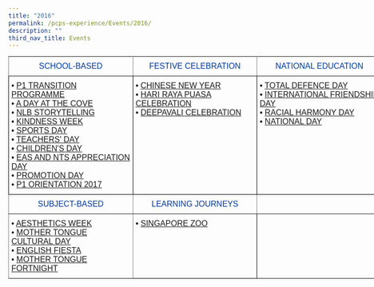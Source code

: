 ```yaml
---
title: "2016"
permalink: /pcps-experience/Events/2016/
description: ""
third_nav_title: Events
---
```

<style type="text/css">
.tg  {border-collapse:collapse;border-spacing:0;margin:0px auto;}
.tg td{border-color:black;border-style:solid;border-width:1px;font-family:Arial, sans-serif;font-size:14px;
  overflow:hidden;padding:10px 5px;word-break:normal;}
.tg th{border-color:black;border-style:solid;border-width:1px;font-family:Arial, sans-serif;font-size:14px;
  font-weight:normal;overflow:hidden;padding:10px 5px;word-break:normal;}
.tg .tg-u5w0{border-color:inherit;color:#00389B;font-size:16px;text-align:center;vertical-align:middle}
.tg .tg-cey4{border-color:inherit;font-size:16px;text-align:left;vertical-align:top}
.tg .tg-a2js{border-color:#000000;color:#000000;font-size:16px;text-align:left;vertical-align:top}
.tg .tg-x5q1{font-size:16px;text-align:left;vertical-align:top}
.tg .tg-1z5c{border-color:inherit;color:#00389b;font-size:16px;text-align:center;vertical-align:middle}
</style>
<table class="tg" style="undefined;table-layout: fixed; width: 748px">
<colgroup>
<col style="width: 249px">
<col style="width: 249px">
<col style="width: 250px">
</colgroup>
<tbody>
  <tr>
    <td class="tg-1z5c">SCHOOL-BASED</td>
    <td class="tg-1z5c">FESTIVE CELEBRATION</td>
    <td class="tg-1z5c">NATIONAL EDUCATION</td>
  </tr>
  <tr>
    <td class="tg-a2js"><span style="font-weight:400;font-style:normal">• </span><a href="/2016-events/School-Based/p1-transition-programme/">P1 TRANSITION PROGRAMME</a><br><span style="font-weight:400;font-style:normal">• </span><a href="/2016-events/School-Based/a-day-at-the-cove/"><span style="text-decoration:none">A DAY AT THE COVE</span></a><br><span style="font-weight:400;font-style:normal">• </span><a href="/2016-events/School-Based/nlb-storytelling/" target="_blank" rel="noopener noreferrer"><span style="text-decoration:none">NLB STORYTELLING</span></a><br><span style="font-weight:400;font-style:normal">• </span> <a href="/2016-events/School-Based/kindness-week/" target="_blank" rel="noopener noreferrer"><span style="text-decoration:none">KINDNESS WEEK</span></a><br><span style="font-weight:400;font-style:normal">• </span><a href="/2016-events/School-Based/sports-day/" target="_blank" rel="noopener noreferrer"><span style="text-decoration:none">SPORTS DAY</span></a><br><span style="font-weight:400;font-style:normal">• </span><a href="/2016-events/School-Based/teachers-day/" target="_blank" rel="noopener noreferrer"><span style="text-decoration:none">TEACHERS' DAY</span></a><br><span style="font-weight:400;font-style:normal">• </span><a href="/2016-events/School-Based/childrens-day/" target="_blank" rel="noopener noreferrer"><span style="text-decoration:none">CHILDREN'S DAY</span></a><br><span style="font-weight:400;font-style:normal">• </span><a href="/2016-events/School-Based/eas-nts-appreciation-day/" target="_blank" rel="noopener noreferrer"><span style="text-decoration:none">EAS AND NTS APPRECIATION DAY</span></a><br><span style="font-weight:400;font-style:normal">• </span><a href="/2016-events/School-Based/promotion-day/" target="_blank" rel="noopener noreferrer"><span style="text-decoration:none">PROMOTION DAY</span></a><br><span style="font-weight:400;font-style:normal">• </span><a href="/2016-events/School-Based/p1-ori-2017/" target="_blank" rel="noopener noreferrer"><span style="text-decoration:none">P1 ORIENTATION 2017</span></a></td>
    <td class="tg-a2js"><span style="font-weight:400;font-style:normal">• </span><a href="/2016-events/Festive-Celebration/cny/" target="_blank" rel="noopener noreferrer"><span style="text-decoration:none">CHINESE NEW YEAR</span></a><br><span style="font-weight:400;font-style:normal">• </span><a href="/2016-events/Festive-Celebration/hari-raya-puasa-celebration/" target="_blank" rel="noopener noreferrer"><span style="text-decoration:none">HARI RAYA PUASA CELEBRATION</span></a><br><span style="font-weight:400;font-style:normal">• </span><a href="/2016-events/Festive-Celebration/deepavali-celebration/" target="_blank" rel="noopener noreferrer"><span style="text-decoration:none">DEEPAVALI CELEBRATION</span></a><br><br></td>
    <td class="tg-a2js"><span style="font-weight:400;font-style:normal">• </span><a href="/2016-events/National-Education/total-defence-day/" target="_blank" rel="noopener noreferrer"><span style="text-decoration:none">TOTAL DEFENCE DAY</span></a><br><span style="font-weight:400;font-style:normal">• </span><a href="/2016-events/National-Education/international-friendship-day/" target="_blank" rel="noopener noreferrer"><span style="text-decoration:none">INTERNATIONAL FRIENDSHIP DAY</span></a><br><span style="font-weight:400;font-style:normal">• </span><a href="/2016-events/National-Education/racial-harmony-day/" target="_blank" rel="noopener noreferrer"><span style="text-decoration:none">RACIAL HARMONY DAY</span></a><br><span style="font-weight:400;font-style:normal">• </span><a href="/2016-events/National-Education/national-day/" target="_blank" rel="noopener noreferrer"><span style="text-decoration:none">NATIONAL DAY</span></a><br></td>
  </tr>
  <tr>
    <td class="tg-u5w0">SUBJECT-BASED</td>
    <td class="tg-u5w0">LEARNING JOURNEYS</td>
    <td class="tg-u5w0"></td>
  </tr>
  <tr>
    <td class="tg-cey4"><span style="font-weight:400;font-style:normal">• </span><a href="/2016-events/Subject-Based/aesthetics-week" target="_blank" rel="noopener noreferrer"><span style="text-decoration:none">AESTHETICS WEEK</span></a><br><span style="font-weight:400;font-style:normal">• </span><a href="/2016-events/Subject-Based/mother-tongue-cultural-day/" target="_blank" rel="noopener noreferrer"><span style="text-decoration:none">MOTHER TONGUE CULTURAL DAY</span></a><br><span style="font-weight:400;font-style:normal">• </span><a href="/2016-events/Subject-Based/english-fiesta" target="_blank" rel="noopener noreferrer"><span style="text-decoration:none">ENGLISH FIESTA</span></a><br><span style="font-weight:400;font-style:normal">• </span><a href="/2016-events/Subject-Based/mother-tongue-fortnight/" target="_blank" rel="noopener noreferrer"><span style="text-decoration:none">MOTHER TONGUE FORTNIGHT</span></a></td>
    <td class="tg-x5q1"><span style="font-style:normal;color:#000">•</span> <a href="/2016-events/Learning-Journeys/singapore-zoo/" target="_blank" rel="noopener noreferrer">SINGAPORE ZOO</a></td>
    <td class="tg-cey4"></td>
  </tr>
</tbody>
</table>